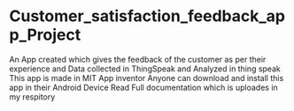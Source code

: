 # Customer_satisfaction_feedback_app_Project
An App created which gives the feedback of the customer as per their experience and Data collected in ThingSpeak and Analyzed in thing speak
This app is made in MIT App inventor
Anyone can download and install this app in their Android Device
Read Full documentation which is uploades in my respitory
